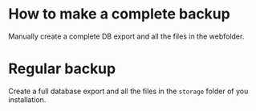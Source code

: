 # How to make a complete backup

Manually create a complete DB export and all the files in the webfolder.

# Regular backup

Create a full database export and all the files in the `storage` folder of you installation.
